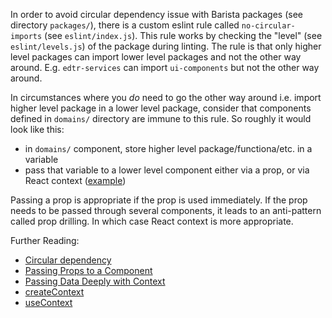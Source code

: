 In order to avoid circular dependency issue with Barista packages (see directory `packages/`), there is a custom eslint rule called `no-circular-imports` (see `eslint/index.js`). This rule works by checking the "level" (see `eslint/levels.js`) of the package during linting. The rule is that only higher level packages can import lower level packages and not the other way around. E.g. `edtr-services` can import `ui-components` but not the other way around.

In circumstances where you _do_ need to go the other way around i.e. import higher level package in a lower level package, consider that components defined in `domains/` directory are immune to this rule. So roughly it would look like this:

-   in `domains/` component, store higher level package/functiona/etc. in a variable
-   pass that variable to a lower level component either via a prop, or via React context ([example](./assets/context-diagram.png))

Passing a prop is appropriate if the prop is used immediately. If the prop needs to be passed through several components, it leads to an anti-pattern called prop drilling. In which case React context is more appropriate.

Further Reading:

-   [Circular dependency](https://en.wikipedia.org/wiki/Circular_dependency)
-   [Passing Props to a Component](https://react.dev/learn/passing-props-to-a-component)
-   [Passing Data Deeply with Context](https://react.dev/learn/passing-data-deeply-with-context)
-   [createContext](https://react.dev/reference/react/createContext)
-   [useContext](https://react.dev/reference/react/useContext)
